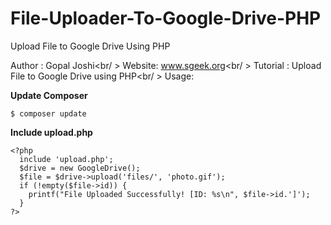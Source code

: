 # File-Uploader-To-Google-Drive-PHP
Upload File to Google Drive Using PHP

Author : Gopal Joshi<br/ >
Website: www.sgeek.org<br/ >
Tutorial : Upload File to Google Drive using PHP<br/ >
Usage:

<b>Update Composer</b>
<pre><code>$ composer update</code></pre>

<b>Include upload.php</b>
<pre><code>&lt;?php
  include 'upload.php';
  $drive = new GoogleDrive();
  $file = $drive->upload('files/', 'photo.gif');
  if (!empty($file->id)) {
    printf("File Uploaded Successfully! [ID: %s\n", $file->id.']');
  }
?&gt;
</code></pre>
